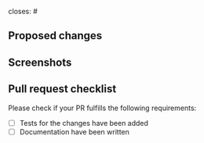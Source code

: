 closes: #

## Proposed changes

## Screenshots

## Pull request checklist

Please check if your PR fulfills the following requirements:

- [ ] Tests for the changes have been added
- [ ] Documentation have been written
